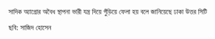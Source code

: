 সাদিক অ্যাগ্রোর অবৈধ স্থাপনা ভারী যন্ত্র দিয়ে গুঁড়িয়ে ফেলা হয় বলে জানিয়েছে ঢাকা উত্তর সিটি

ছবি: সাজিদ হোসেন
